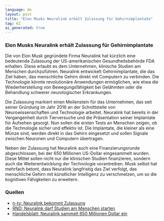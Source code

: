 ```yaml
---
language: de
layout: post
title: "Elon Musks Neuralink erhält Zulassung für Gehirnimplantate"
tag: KI
ai_generated: true
---
```

### Elon Musks Neuralink erhält Zulassung für Gehirnimplantate

Die von Elon Musk gegründete Firma Neuralink hat kürzlich eine bedeutende Zulassung der US-amerikanischen Gesundheitsbehörde FDA erhalten. Diese erlaubt es dem Unternehmen, klinische Studien am Menschen durchzuführen. Neuralink entwickelt Gehirnimplantate, die das Ziel haben, das menschliche Gehirn direkt mit Computern zu verbinden. Die Technologie könnte revolutionäre Anwendungen ermöglichen, wie etwa die Wiederherstellung von Bewegungsfähigkeit bei Gelähmten oder die Behandlung schwerer neurologischer Erkrankungen.

<!--more-->

Die Zulassung markiert einen Meilenstein für das Unternehmen, das seit seiner Gründung im Jahr 2016 an der Schnittstelle von Neurowissenschaften und Technologie arbeitet. Neuralink hat bereits in der Vergangenheit durch Tierversuche und die Präsentation seiner Implantate für Aufsehen gesorgt. Nun sollen die ersten Tests an Menschen zeigen, ob die Technologie sicher und effektiv ist. Die Implantate, die kleiner als eine Münze sind, werden direkt in das Gehirn eingesetzt und sollen Signale zwischen Neuronen und Computern übertragen.

Neben der Zulassung hat Neuralink auch eine Finanzierungsrunde abgeschlossen, bei der 650 Millionen US-Dollar eingesammelt wurden. Diese Mittel sollen nicht nur die klinischen Studien finanzieren, sondern auch die Weiterentwicklung der Technologie vorantreiben. Musk selbst hat mehrfach betont, dass Neuralink langfristig das Ziel verfolgt, das menschliche Gehirn mit künstlicher Intelligenz zu verschmelzen, um so die kognitiven Fähigkeiten zu erweitern.

### Quellen
- [n-tv: Neuralink bekommt Zulassung](https://www.n-tv.de/wirtschaft/wirtschaft_startup/Was-hat-Musk-mit-unseren-Gehirnen-vor-article24148681.html)
- [RND: Neuralink darf Studien am Menschen starten](https://www.rnd.de/wissen/neuralink-von-elon-musk-hirnimplantat-firma-darf-studien-am-menschen-starten-XROZ73J2GNKOLAKWLWWLONYFRI.html)
- [Handelsblatt: Neuralink sammelt 650 Millionen Dollar ein](https://www.handelsblatt.com/technik/it-internet/neuralink-musks-gehirnchip-firma-holt-sich-weitere-650-millionen-dollar/100132583.html)
